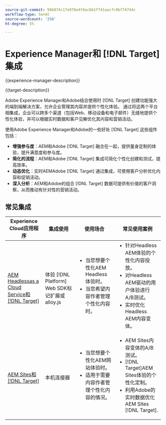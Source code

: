 ```yaml
---
source-git-commit: 94b074c17e976e4f4acbb1ff41aacfc9bf74744c
workflow-type: tm+mt
source-wordcount: '258'
ht-degree: 5%

---
```



# Experience Manager和 [!DNL Target] 集成

{{experience-manager-description}}

{{target-description}}

Adobe Experience Manager和Adobe结合使用时 [!DNL Target] 创建功能强大的端到端解决方案，允许企业管理其内容并提供个性化体验。 通过将这两个平台相集成，企业可以跨多个渠道（包括Web、移动设备和电子邮件）无缝地提供个性化体验，并可以根据实时数据和客户见解优化其内容和营销活动。

使用Adobe Experience Manager和Adobe的一些好处 [!DNL Target] 这些组件包括：

+ **增强参与度**：AEM和Adobe [!DNL Target] 融合在一起，提供量身定制的体验，提升满意度和参与度。
+ **简化的流程**：AEM和Adobe [!DNL Target] 集成可简化个性化创建和测试，提高效率。
+ **动态优化**：实时AEMAdobe [!DNL Target] 通过集成，可使用客户分析优化内容和促销活动。
+ **深入分析**：AEM和Adobe的组合 [!DNL Target] 数据可提供有价值的客户洞察，从而推动有针对性的营销活动。

## 常见集成

<table>
    <thead>
        <tr>
            <th>Experience Cloud应用程序</th>
            <th>集成使用</th>
            <th>使用场合</th>
            <th>常见使用案例</th>
        </tr>
    </thead>
    <tbody>
        <tr>
            <td><a href="https://experienceleague.adobe.com/docs/experience-manager-learn/cloud-service/integrations/target.html" target="_blank" rel="noreferrer">AEM Headlessas a Cloud Service和 [!DNL Target]</a></td>
            <td>体验 [!DNL Platform] Web SDK标记扩展或alloy.js</td>
            <td>
              <ul style="margin-top: 0;">
                <li>当您想要个性化AEM Headless体验时。</li>
                <li>当您希望内容作者管理个性化内容时。</li>
              </ul>
            </td>
            <td>
                <ul style="margin-top: 0;">
                  <li>针对Headless AEM体验的个性化内容投放。</li>
                  <li>对Headless AEM驱动的用户体验进行A/B测试。</li>
                  <li>实时优化Headless AEM内容变体。</li>
                </ul>
            </td>
        </tr>
        <tr>
            <td><a href="https://experienceleague.adobe.com/docs/experience-manager-learn/sites/integrations/target/overview.html" target="_blank" rel="noreferrer">AEM Sites和 [!DNL Target]</a></td>
            <td>本机连接器</td>
            <td>
                <ul style="margin-top: 0;">
                    <li>当您想要个性化AEM网站体验时。</li>
                    <li>适用于需要内容作者管理个性化内容的情况。</li>
                </ul>
            </td>
            <td>
              <ul style="margin-top: 0;">
                <li>AEM Sites内容变体的A/B测试。</li>
                <li>[!DNL Target]AEM Sites体验的个性化定制。</li>
                <li>利用Adobe的实时数据优化AEM Sites [!DNL Target].</li>
              </ul>
            </td>
        </tr>
    </tbody>          
</table>
